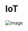 # IoT

![image](https://user-images.githubusercontent.com/48093509/228015366-7b51048a-ad90-4847-8ea8-ebb79c6651c5.png)
